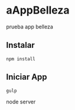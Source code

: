 # aAppBelleza
prueba app belleza

## Instalar
```
npm install
```

## Iniciar App
```
gulp
```
node server
